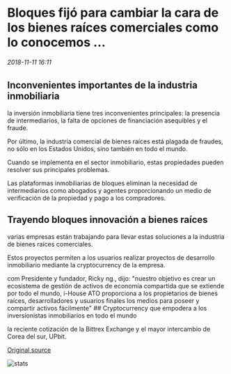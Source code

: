 # Bloques fijó para cambiar la cara de los bienes raíces comerciales como lo conocemos ...

###### 2018-11-11 16:11

## Inconvenientes importantes de la industria inmobiliaria

la inversión inmobiliaria tiene tres inconvenientes principales: la presencia de intermediarios, la falta de opciones de financiación asequibles y el fraude.

Por último, la industria comercial de bienes raíces está plagada de fraudes, no sólo en los Estados Unidos, sino también en todo el mundo.

Cuando se implementa en el sector inmobiliario, estas propiedades pueden resolver sus principales problemas.

Las plataformas inmobiliarias de bloques eliminan la necesidad de intermediarios como abogados y agentes proporcionando un medio de verificación de la propiedad y pago a los compradores.

## Trayendo bloques innovación a bienes raíces

varias empresas están trabajando para llevar estas soluciones a la industria de bienes raíces comerciales.

Estos proyectos permiten a los usuarios realizar proyectos de desarrollo inmobiliario mediante la cryptocurrency de la empresa.

com Presidente y fundador, Ricky ng., dijo: "nuestro objetivo es crear un ecosistema de gestión de activos de economía compartida que se extiende por todo el mundo, i-House ATO proporciona a los propietarios de bienes raíces, desarrolladores y usuarios finales los medios para poseer y compartir activos fácilmente" ## Cryptocurrency que empodera a los inversionistas inmobiliarios en todo el mundo

la reciente cotización de la Bittrex Exchange y el mayor intercambio de Corea del sur, UPbit.

[Original source](https://cointelegraph.com/news/blockchain-set-to-change-the-face-of-commercial-real-estate-as-we-know-it)

![stats](https://c.statcounter.com/11760860/0/a89fa40b/1/ "stats")